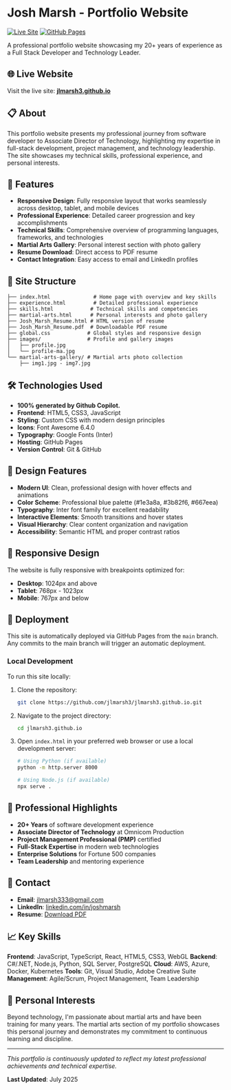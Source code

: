 # Josh Marsh - Portfolio Website

[![Live Site](https://img.shields.io/badge/Live%20Site-Visit-blue?style=for-the-badge)](https://jlmarsh3.github.io)
[![GitHub Pages](https://img.shields.io/badge/Deployed%20on-GitHub%20Pages-brightgreen?style=for-the-badge)](https://pages.github.com/)

A professional portfolio website showcasing my 20+ years of experience as a Full Stack Developer and Technology Leader.

## 🌐 Live Website

Visit the live site: **[jlmarsh3.github.io](https://jlmarsh3.github.io)**

## 📋 About

This portfolio website presents my professional journey from software developer to Associate Director of Technology, highlighting my expertise in full-stack development, project management, and technology leadership. The site showcases my technical skills, professional experience, and personal interests.

## 🚀 Features

- **Responsive Design**: Fully responsive layout that works seamlessly across desktop, tablet, and mobile devices
- **Professional Experience**: Detailed career progression and key accomplishments
- **Technical Skills**: Comprehensive overview of programming languages, frameworks, and technologies
- **Martial Arts Gallery**: Personal interest section with photo gallery
- **Resume Download**: Direct access to PDF resume
- **Contact Integration**: Easy access to email and LinkedIn profiles

## 📁 Site Structure

```
├── index.html              # Home page with overview and key skills
├── experience.html         # Detailed professional experience
├── skills.html            # Technical skills and competencies
├── martial-arts.html      # Personal interests and photo gallery
├── Josh_Marsh_Resume.html # HTML version of resume
├── Josh_Marsh_Resume.pdf  # Downloadable PDF resume
├── global.css            # Global styles and responsive design
├── images/               # Profile and gallery images
│   ├── profile.jpg
│   └── profile-ma.jpg
└── martial-arts-gallery/ # Martial arts photo collection
    ├── img1.jpg - img7.jpg
```

## 🛠️ Technologies Used

- **100% generated by Github Copilot.**
- **Frontend**: HTML5, CSS3, JavaScript
- **Styling**: Custom CSS with modern design principles
- **Icons**: Font Awesome 6.4.0
- **Typography**: Google Fonts (Inter)
- **Hosting**: GitHub Pages
- **Version Control**: Git & GitHub

## 🎨 Design Features

- **Modern UI**: Clean, professional design with hover effects and animations
- **Color Scheme**: Professional blue palette (#1e3a8a, #3b82f6, #667eea)
- **Typography**: Inter font family for excellent readability
- **Interactive Elements**: Smooth transitions and hover states
- **Visual Hierarchy**: Clear content organization and navigation
- **Accessibility**: Semantic HTML and proper contrast ratios

## 📱 Responsive Design

The website is fully responsive with breakpoints optimized for:
- **Desktop**: 1024px and above
- **Tablet**: 768px - 1023px  
- **Mobile**: 767px and below

## 🚀 Deployment

This site is automatically deployed via GitHub Pages from the `main` branch. Any commits to the main branch will trigger an automatic deployment.

### Local Development

To run this site locally:

1. Clone the repository:
   ```bash
   git clone https://github.com/jlmarsh3/jlmarsh3.github.io.git
   ```

2. Navigate to the project directory:
   ```bash
   cd jlmarsh3.github.io
   ```

3. Open `index.html` in your preferred web browser or use a local development server:
   ```bash
   # Using Python (if available)
   python -m http.server 8000
   
   # Using Node.js (if available)
   npx serve .
   ```

## 📄 Professional Highlights

- **20+ Years** of software development experience
- **Associate Director of Technology** at Omnicom Production
- **Project Management Professional (PMP)** certified
- **Full-Stack Expertise** in modern web technologies
- **Enterprise Solutions** for Fortune 500 companies
- **Team Leadership** and mentoring experience

## 🤝 Contact

- **Email**: [jlmarsh333@gmail.com](mailto:jlmarsh333@gmail.com)
- **LinkedIn**: [linkedin.com/in/joshmarsh](https://www.linkedin.com/in/joshmarsh/)
- **Resume**: [Download PDF](https://jlmarsh3.github.io/Josh_Marsh_Resume.pdf)

## 📈 Key Skills

**Frontend**: JavaScript, TypeScript, React, HTML5, CSS3, WebGL
**Backend**: C#/.NET, Node.js, Python, SQL Server, PostgreSQL
**Cloud**: AWS, Azure, Docker, Kubernetes
**Tools**: Git, Visual Studio, Adobe Creative Suite
**Management**: Agile/Scrum, Project Management, Team Leadership

## 🥋 Personal Interests

Beyond technology, I'm passionate about martial arts and have been training for many years. The martial arts section of my portfolio showcases this personal journey and demonstrates my commitment to continuous learning and discipline.

---

*This portfolio is continuously updated to reflect my latest professional achievements and technical expertise.*

**Last Updated**: July 2025
